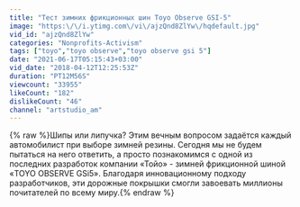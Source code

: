 ```yaml
---
title: "Тест зимних фрикционных шин Toyo Observe GSI-5"
image: "https:\/\/i.ytimg.com\/vi\/ajzQnd8ZlYw\/hqdefault.jpg"
vid_id: "ajzQnd8ZlYw"
categories: "Nonprofits-Activism"
tags: ["toyo","toyo observe","toyo observe gsi 5"]
date: "2021-06-17T05:15:43+03:00"
vid_date: "2018-04-12T12:25:53Z"
duration: "PT12M56S"
viewcount: "33955"
likeCount: "182"
dislikeCount: "46"
channel: "artstudio_am"
---
```

{% raw %}Шипы или липучка? Этим вечным вопросом задаётся каждый автомобилист при выборе зимней резины.  Сегодня мы не будем пытаться на него ответить, а просто познакомимся с одной из последних разработок компании «Тойо» - зимней фрикционной шиной «TOYO OBSERVE GSi5». Благодаря инновационному подходу разработчиков, эти дорожные покрышки смогли завоевать миллионы почитателей по всему миру.{% endraw %}

